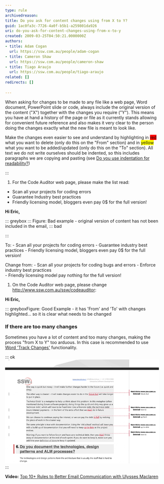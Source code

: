```yaml
---
type: rule
archivedreason: 
title: Do you ask for content changes using from X to Y?
guid: 1ac0fa3c-7726-4a0f-b5b1-a259801da926
uri: do-you-ask-for-content-changes-using-from-x-to-y
created: 2009-03-25T04:50:21.0000000Z
authors:
- title: Adam Cogan
  url: https://ssw.com.au/people/adam-cogan
- title: Cameron Shaw
  url: https://ssw.com.au/people/cameron-shaw
- title: Tiago Araujo
  url: https://ssw.com.au/people/tiago-araujo
related: []
redirects: []

---
```


When asking for changes to be made to any file like a web page, Word document, PowerPoint slide or code, always include the original version of the content ("X") together with the changes you require ("Y"). This means you have at hand a history of the page or file as it currently stands allowing for convenient future reference and also makes it very clear to the person doing the changes exactly what the new file is meant to look like. 

Make the changes even easier to see and understand by highlighting in <font style="background-color:#ff0000;">red</font> what you want to delete (only do this on the "From" section) and in <font style="background-color:#ffff00;">yellow</font> what you want to be added/updated (only do this on the "To" section).  All text we do not write ourselves should be indented, so this includes paragraphs we are copying and pasting (see [Do you use indentation for readability?](/_layouts/15/FIXUPREDIRECT.ASPX?WebId=3dfc0e07-e23a-4cbb-aac2-e778b71166a2&TermSetId=07da3ddf-0924-4cd2-a6d4-a4809ae20160&TermId=4d9255a5-7b57-4f98-9e86-3bbb8a64ce75))

<!--endintro-->


:::

1. For the Code Auditor web page, please make the list read:

- Scan all your projects for coding errors
- Guarantee Industry best practices
- Friendly licensing model, bloggers even pay 0$ for the full version!

**Hi Eric,**

::: greybox
:::
Figure: Bad example - original version of content has not been included in the email,
::: bad


:::

To:
    - Scan all your projects for coding errors
    - Guarantee industry best practices
    - Friendly licensing model, bloggers even pay  0$ for the full version!

Change from:
     - Scan all your projects for coding              bugs and errors
     - Enforce industry best practices              
     - Friendly licensing model pay nothing for the full version!

1. On the Code Auditor web page, please change              http://www.ssw.com.au/ssw/codeauditor:

**Hi Eric,**

::: greyboxFigure: Good Example - it has 'From' and 'To' with changes highlighted... so it is clear what needs to be changed

### If there are too many changes


Sometimes you have a lot of content and too many changes, making the process "from X to Y" too arduous. In this case is recommended to use     [Word 'Track Changes'](https://support.office.com/en-gb/article/track-changes-in-word-197ba630-0f5f-4a8e-9a77-3712475e806a) functionality.


::: ok  
![Figure: A Word document with 'Track Changes' ON is recommended if you have too many changes](word-track-changes.jpg)  
:::

**Video:** [Top 10+ Rules to Better Email Communication with Ulysses Maclaren](https://www.youtube.com/watch?v=LAqRokqq4jI)
